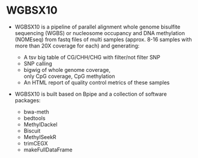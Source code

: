 # WGBSX10

* WGBSX10 is a pipeline of parallel alignment whole genome bisulfite sequencing (WGBS) or nucleosome occupancy and DNA methylation (NOMEseq) from fastq files of multi samples (approx. 8-16 samples with more than 20X coverage for each) and generating:
  * A tsv big table of CG/CHH/CHG with filter/not filter SNP
  * SNP calling
  * bigwig of whole genome coverage, only CpG coverage, CpG methylation
  * An HTML report of quality control metrics 
of these samples

* WGBSX10 is built based on Bpipe and a collection of software packages:
  * bwa-meth
  * bedtools
  * MethylDackel
  * Biscuit
  * MethylSeekR
  * trimCEGX
  * makeFullDataFrame
